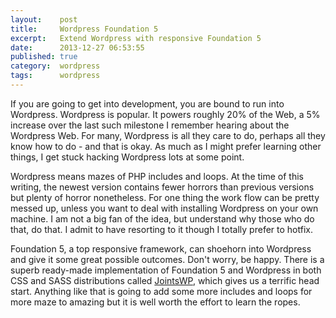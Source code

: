 ```yaml
---
layout:    post
title:     Wordpress Foundation 5
excerpt:   Extend Wordpress with responsive Foundation 5
date:      2013-12-27 06:53:55
published: true
category:  wordpress
tags:      wordpress
---
```


If you are going to get into development, you are bound to run into Wordpress. Wordpress is popular. It powers roughly 20% of the Web, a 5% increase over the last such milestone I remember hearing about the Wordpress Web. For many, Wordpress is all they care to do, perhaps all they know how to do - and that is okay. As much as I might prefer learning other things, I get stuck hacking Wordpress lots at some point.

Wordpress means mazes of PHP includes and loops. At the time of this writing, the newest version contains fewer horrors than previous versions but plenty of horror nonetheless. For one thing the work flow can be pretty messed up, unless you want to deal with installing Wordpress on your own machine. I am not a big fan of the idea, but understand why those who do that, do that. I admit to have resorting to it though I totally prefer to hotfix.

Foundation 5, a top responsive framework, can shoehorn into Wordpress and give it some great possible outcomes. Don&#39;t worry, be happy. There is a superb ready-made implementation of Foundation 5 and Wordpress in both CSS and SASS distributions called [JointsWP][joints-wp], which gives us a terrific head start. Anything like that is going to add some more includes and loops for more maze to amazing but it is well worth the effort to learn the ropes.

[joints-wp]: http://jointswp.com

